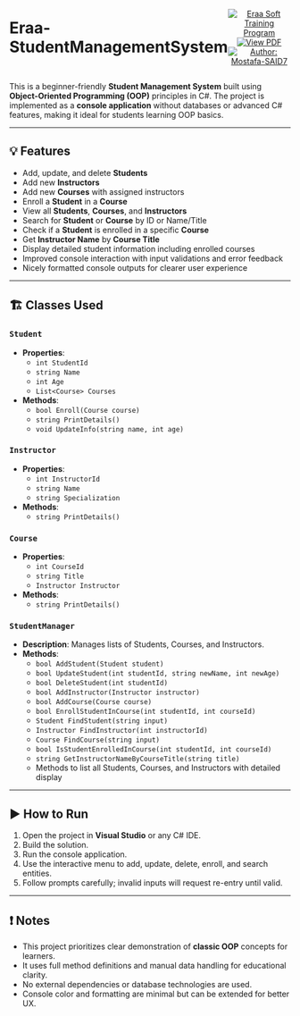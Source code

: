 <div style="display: flex; justify-content: space-between; align-items: center;">
  <h1 style="margin: 0;">Eraa-StudentManagementSystem</h1>
  <p align="center">
 

  <a href="https://www.facebook.com/eraasoft" target="_blank" rel="noopener noreferrer">
    <img src="https://img.shields.io/badge/Built%20with-Eraa%20Soft%20Training%20Program-1877F2?style=flat&logo=facebook&logoColor=white" alt="Eraa Soft Training Program" />
  </a>
   <a href="https://drive.google.com/file/d/1nDRjhbqct12RlGyURuJaomuu0FQKosYx/view?usp=sharing" target="_blank" rel="noopener noreferrer">
    <img src="https://img.shields.io/badge/PDF-View%20Struct%20vs%20Class%20vs%20Record-D44638?style=flat&logo=adobe&logoColor=white" alt="View PDF" />
  </a>
 <a href="https://github.com/Mostafa-SAID7" target="_blank" rel="noopener noreferrer">
  <img src="https://img.shields.io/badge/Author-Mostafa--SAID7-000?style=flat&logo=github&logoColor=white" alt="Author: Mostafa-SAID7" />
</a>
  </p>
</div>


This is a beginner-friendly **Student Management System** built using **Object-Oriented Programming (OOP)** principles in C#. The project is implemented as a **console application** without databases or advanced C# features, making it ideal for students learning OOP basics.



---

## 💡 Features

- Add, update, and delete **Students**
- Add new **Instructors**
- Add new **Courses** with assigned instructors
- Enroll a **Student** in a **Course**
- View all **Students**, **Courses**, and **Instructors**
- Search for **Student** or **Course** by ID or Name/Title
- Check if a **Student** is enrolled in a specific **Course**
- Get **Instructor Name** by **Course Title**
- Display detailed student information including enrolled courses
- Improved console interaction with input validations and error feedback
- Nicely formatted console outputs for clearer user experience

---

## 🏗️ Classes Used

### `Student`
- **Properties**:
  - `int StudentId`
  - `string Name`
  - `int Age`
  - `List<Course> Courses`
- **Methods**:
  - `bool Enroll(Course course)`
  - `string PrintDetails()`
  - `void UpdateInfo(string name, int age)`

### `Instructor`
- **Properties**:
  - `int InstructorId`
  - `string Name`
  - `string Specialization`
- **Methods**:
  - `string PrintDetails()`

### `Course`
- **Properties**:
  - `int CourseId`
  - `string Title`
  - `Instructor Instructor`
- **Methods**:
  - `string PrintDetails()`

### `StudentManager`
- **Description**: Manages lists of Students, Courses, and Instructors.
- **Methods**:
  - `bool AddStudent(Student student)`
  - `bool UpdateStudent(int studentId, string newName, int newAge)`
  - `bool DeleteStudent(int studentId)`
  - `bool AddInstructor(Instructor instructor)`
  - `bool AddCourse(Course course)`
  - `bool EnrollStudentInCourse(int studentId, int courseId)`
  - `Student FindStudent(string input)`
  - `Instructor FindInstructor(int instructorId)`
  - `Course FindCourse(string input)`
  - `bool IsStudentEnrolledInCourse(int studentId, int courseId)`
  - `string GetInstructorNameByCourseTitle(string title)`
  - Methods to list all Students, Courses, and Instructors with detailed display

---

## ▶️ How to Run

1. Open the project in **Visual Studio** or any C# IDE.
2. Build the solution.
3. Run the console application.
4. Use the interactive menu to add, update, delete, enroll, and search entities.
5. Follow prompts carefully; invalid inputs will request re-entry until valid.

---

## ❗ Notes

- This project prioritizes clear demonstration of **classic OOP** concepts for learners.
- It uses full method definitions and manual data handling for educational clarity.
- No external dependencies or database technologies are used.
- Console color and formatting are minimal but can be extended for better UX.




